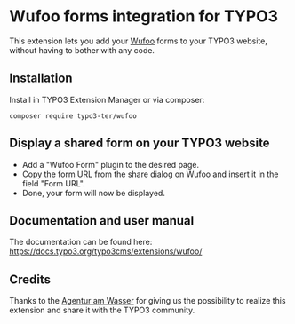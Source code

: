 # Wufoo forms integration for TYPO3

This extension lets you add your [Wufoo](https://www.wufoo.com/) forms to your TYPO3 website, without having to bother with any code.

## Installation

Install in TYPO3 Extension Manager or via composer:

``composer require typo3-ter/wufoo``

## Display a shared form on your TYPO3 website

* Add a "Wufoo Form" plugin to the desired page.
* Copy the form URL from the share dialog on Wufoo and insert it in the field "Form URL".
* Done, your form will now be displayed.

## Documentation and user manual

The documentation can be found here: https://docs.typo3.org/typo3cms/extensions/wufoo/

## Credits

Thanks to the [Agentur am Wasser](https://web.agenturamwasser.ch/) for giving us the possibility to realize this extension and share it with the TYPO3 community.
